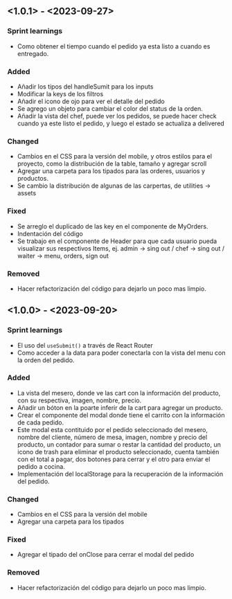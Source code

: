 ## <1.0.1> - <2023-09-27>
### Sprint learnings

* Como obtener el tiempo cuando el pedido ya esta listo a cuando es entregado.

### Added

* Añadir los tipos del handleSumit para los inputs
* Modificar la keys de los filtros
* Añadir el icono de ojo para ver el detalle del pedido
* Se agrego un objeto para cambiar el color del status de la orden. 
* Añadir la vista del chef, puede ver los pedidos, se puede hacer check cuando ya este listo el pedido, y luego el estado se actualiza a delivered

### Changed

* Cambios en el CSS para la versión del mobile, y otros estilos para el proyecto, como la distribución de la table, tamaño y agregar scroll
* Agregar una carpeta para los tipados para las orderes, usuarios y productos.
* Se cambio la distribución de algunas de las carpertas, de utilities -> assets

### Fixed

* Se arreglo el duplicado de las key en el componente de MyOrders.
* Indentación del código
* Se trabajo en el componente de Header para que cada usuario pueda visualizar sus respectivos Items, ej. admin -> sing out / chef -> sing out / waiter -> menu, orders, sign out 

### Removed

* Hacer refactorización del código para dejarlo un poco mas limpio. 

## <1.0.0> - <2023-09-20>

### Sprint learnings

* El uso del `useSubmit()` a través de React Router
* Como acceder a la data para poder conectarla con la vista del menu con la orden del pedido.

### Added

* La vista del mesero, donde ve las cart con la información del producto, con su respectiva, imagen, nombre, precio.
* Añadir un bóton en la poarte inferir de la cart para agregar un producto.
* Crear el componente del modal donde tiene el carrito con la información de cada pedido. 
* Este modal esta contituido por el pedido seleccionado del mesero, nombre del cliente, número de mesa, imagen, nombre y precio del producto, un contador para sumar o restar la cantidad del producto, un icono de trash para eliminar el producto seleccionado, cuenta también con el total a pagar, dos botones para cerrar y el otro para enviar el pedido a cocina.
* Implementación del localStorage para la recuperación de la información del pedido.

### Changed

* Cambios en el CSS para la versión del mobile
* Agregar una carpeta para los tipados

### Fixed

* Agregar el tipado del onClose para cerrar el modal del pedido 

### Removed

* Hacer refactorización del código para dejarlo un poco mas limpio. 
